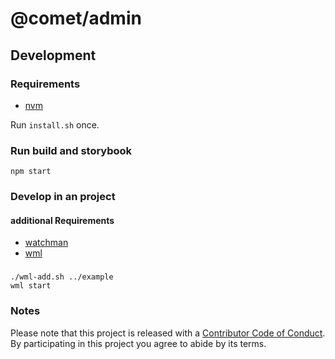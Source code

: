 # @comet/admin

## Development

### Requirements

-   [nvm](https://github.com/nvm-sh/nvm)

Run `install.sh` once.

### Run build and storybook

```
npm start
```

### Develop in an project

#### additional Requirements

-   [watchman](https://facebook.github.io/watchman/)
-   [wml](https://github.com/wix/wml)

###

    ./wml-add.sh ../example
    wml start

### Notes

Please note that this project is released with a [Contributor Code of Conduct](CODE-OF-CONDUCT.md). By participating in this project you agree to abide by its terms.
